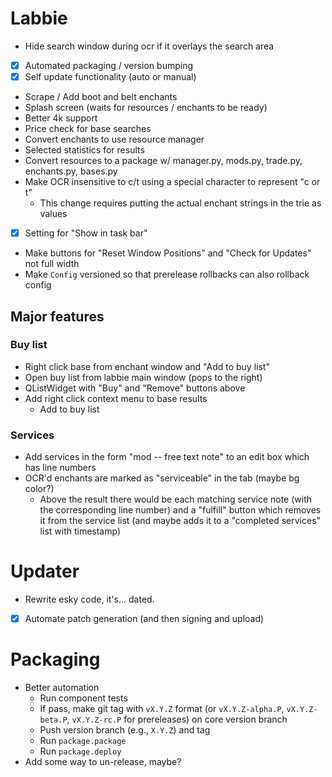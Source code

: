 # Labbie
- Hide search window during ocr if it overlays the search area
- [X] Automated packaging / version bumping
- [X] Self update functionality (auto or manual)
- Scrape / Add boot and belt enchants
- Splash screen (waits for resources / enchants to be ready)
- Better 4k support
- Price check for base searches
- Convert enchants to use resource manager
- Selected statistics for results
- Convert resources to a package w/ manager.py, mods.py, trade.py, enchants.py, bases.py
- Make OCR insensitive to c/t using a special character to represent "c or t"
  - This change requires putting the actual enchant strings in the trie as values
- [X] Setting for "Show in task bar"
- Make buttons for "Reset Window Positions" and "Check for Updates" not full width
- Make `Config` versioned so that prerelease rollbacks can also rollback config

## Major features
### Buy list
- Right click base from enchant window and "Add to buy list"
- Open buy list from labbie main window (pops to the right)
- QListWidget with "Buy" and "Remove" buttons above
- Add right click context menu to base results
    - Add to buy list
### Services
- Add services in the form "mod -- free text note" to an edit box which has line numbers
- OCR'd enchants are marked as "serviceable" in the tab (maybe bg color?)
  - Above the result there would be each matching service note (with the corresponding line number) and a "fulfill" button which removes it from the service list (and maybe adds it to a "completed services" list with timestamp)


# Updater
- Rewrite esky code, it's... dated.
- [X] Automate patch generation (and then signing and upload)


# Packaging
- Better automation
  - Run component tests
  - If pass, make git tag with `vX.Y.Z` format (or `vX.Y.Z-alpha.P`, `vX.Y.Z-beta.P`, `vX.Y.Z-rc.P` for prereleases) on core version branch
  - Push version branch (e.g., `X.Y.Z`) and tag
  - Run `package.package`
  - Run `package.deploy`
- Add some way to un-release, maybe?